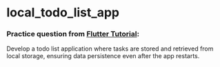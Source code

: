 # local_todo_list_app

### Practice question from [Flutter Tutorial](https://flutter-tutorial.net/local-storage/questions-for-practice-7/):
Develop a todo list application where tasks are stored and retrieved from local storage, ensuring data persistence even after the app restarts.
